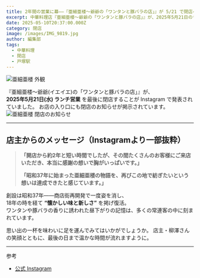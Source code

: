 ```yaml
---
title: 2年間の営業に幕――『亜細亜楼〜爺爺の「ワンタンと豚バラの店」』が 5/21 で閉店へ
excerpt: 中華料理店『亜細亜楼〜爺爺の「ワンタンと豚バラの店」』が、2025年5月21日のランチ営業をもって閉店。
date: 2025-05-10T20:37:00.000Z
category: 閉店
image: /images/IMG_9819.jpg
author: 編集部
tags:
  - 中華料理
  - 閉店
  - 戸塚駅
---
```

<img src="/images/IMG_9819.jpg"
     alt="亜細亜楼 外観"
     class="mx-auto w-full md:w-2/3 rounded-lg shadow-md mb-8" />

『亜細亜楼〜爺爺(イエイエ)の「ワンタンと豚バラの店」』が、  
**2025年5月21日(水) ランチ営業** を最後に閉店することが Instagram で発表されていました。
お店の入り口にも閉店のお知らせが掲示されています。
<img src="/images/IMG_9820.jpg"
		 alt="亜細亜楼 閉店のお知らせ"
		 class="mx-auto w-full md:w-2/3 rounded-lg shadow-md mb-8" />

---

## 店主からのメッセージ（Instagramより一部抜粋）

> **「開店から約2年と短い時間でしたが、その間たくさんのお客様にご来店いただき、本当に感謝の想いで胸がいっぱいです。」**  
>   
> **「昭和37年に始まった亜細亜楼の物語を、再びこの地で紡ぎたいという想いは達成できたと感じています。」**

創設は昭和37年――商店街再開発で一度姿を消し、  
18年の時を経て **“懐かしい味と新しさ”** を掲げ復活。  
ワンタンや豚バラの香りに誘われた昼下がりの記憶は、多くの常連客の中に刻まれています。

思い出の一杯を味わいに足を運んでみてはいかがでしょうか。 
店主・柳澤さんの笑顔とともに、最後の日まで温かな時間が流れますように。

---

参考  
- [公式 Instagram](https://www.instagram.com/ajiarou_ieienomise/)
